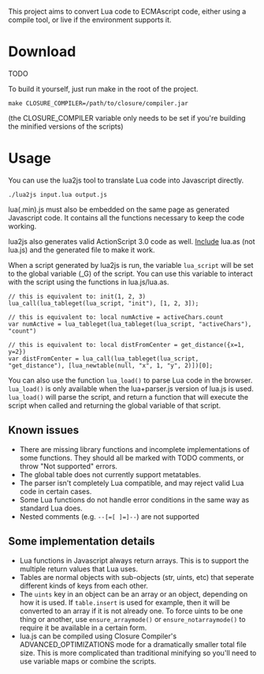 This project aims to convert Lua code to ECMAscript code, either using a compile tool, or live if the environment supports it.

Download
========

TODO

To build it yourself, just run make in the root of the project.

`make CLOSURE_COMPILER=/path/to/closure/compiler.jar`

(the CLOSURE_COMPILER variable only needs to be set if you're building the minified versions of the scripts)

Usage
=====

You can use the lua2js tool to translate Lua code into Javascript directly.

`./lua2js input.lua output.js`

lua(.min).js must also be embedded on the same page as generated Javascript code. It contains all the functions necessary to keep the code working.

lua2js also generates valid ActionScript 3.0 code as well. [Include](http://help.adobe.com/en_US/FlashPlatform/reference/actionscript/3/statements.html#include) lua.as (not lua.js) and the generated file to make it work.

When a script generated by lua2js is run, the variable `lua_script` will be set to the global variable (_G) of the script. You can use this variable to interact with the script using the functions in lua.js/lua.as.

    // this is equivalent to: init(1, 2, 3)
    lua_call(lua_tableget(lua_script, "init"), [1, 2, 3]);

    // this is equivalent to: local numActive = activeChars.count
    var numActive = lua_tableget(lua_tableget(lua_script, "activeChars"), "count")
    
    // this is equivalent to: local distFromCenter = get_distance({x=1, y=2})
    var distFromCenter = lua_call(lua_tableget(lua_script, "get_distance"), [lua_newtable(null, "x", 1, "y", 2)])[0];

You can also use the function `lua_load()` to parse Lua code in the browser. `lua_load()` is only available when the lua+parser.js version of lua.js is used. `lua_load()` will parse the script, and return a function that will execute the script when called and returning the global variable of that script.

Known issues
------------

*   There are missing library functions and incomplete implementations of some functions. They should all be marked with TODO comments, or throw "Not supported" errors.
*   The global table does not currently support metatables.
*   The parser isn't completely Lua compatible, and may reject valid Lua code in certain cases.
*   Some Lua functions do not handle error conditions in the same way as standard Lua does.
*   Nested comments (e.g. `--[=[ ]=]--`) are not supported

Some implementation details
---------------------------

*   Lua functions in Javascript always return arrays. This is to support the multiple return values that Lua uses.
*   Tables are normal objects with sub-objects (str, uints, etc) that seperate different kinds of keys from each other.
*   The `uints` key in an object can be an array or an object, depending on how it is used. If `table.insert` is used for example, then it will be converted to an array if it is not already one. To force uints to be one thing or another, use `ensure_arraymode()` or `ensure_notarraymode()` to require it be available in a certain form.
*   lua.js can be compiled using Closure Compiler's ADVANCED_OPTIMIZATIONS mode for a dramatically smaller total file size. This is more complicated than traditional minifying so you'll need to use variable maps or combine the scripts.

